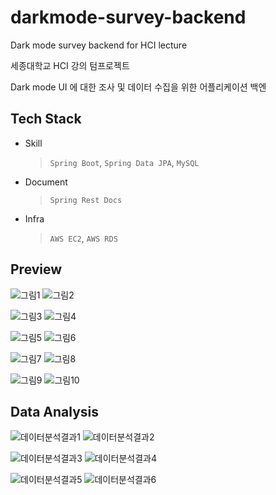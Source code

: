 # darkmode-survey-backend

Dark mode survey backend for HCI lecture

세종대학교 HCI 강의 텀프로젝트

Dark mode UI 에 대한 조사 및 데이터 수집을 위한 어플리케이션 백엔

## Tech Stack

- Skill
    > `Spring Boot`, `Spring Data JPA`, `MySQL`
- Document
    > `Spring Rest Docs`
- Infra
    > `AWS EC2`, `AWS RDS`

## Preview

![그림1](https://user-images.githubusercontent.com/49931252/174921069-0354bb5b-dc69-4b36-96a0-d7a385ddf72b.png)
![그림2](https://user-images.githubusercontent.com/49931252/174921070-4855d9ba-ad7a-4eea-8477-a23ff7817da4.png)

![그림3](https://user-images.githubusercontent.com/49931252/174921072-a4a36ece-6e99-478c-b0c9-ea6b3aa423e4.png)
![그림4](https://user-images.githubusercontent.com/49931252/174921073-87916f27-5743-48c7-95b3-dfb77487e3f5.png)

![그림5](https://user-images.githubusercontent.com/49931252/174921076-c46ed1ee-91f1-4828-b7ab-003efd060197.png)
![그림6](https://user-images.githubusercontent.com/49931252/174921079-e631bab0-afd6-4334-bb86-3f67d950f845.png)

![그림7](https://user-images.githubusercontent.com/49931252/174921081-3f8719bb-36f0-439c-b06f-a318543cc9e3.png)
![그림8](https://user-images.githubusercontent.com/49931252/174921084-977f56fe-5848-4be3-854b-65e08dbd594c.png)

![그림9](https://user-images.githubusercontent.com/49931252/174921086-4d0813f6-1e7e-4ee4-ae6c-7800e189bbd8.png)
![그림10](https://user-images.githubusercontent.com/49931252/174921089-ac58f664-8b5e-4ea1-9e43-1be6d9641c84.png)

## Data Analysis

![데이터분석결과1](https://user-images.githubusercontent.com/49931252/174921455-3aecde32-0b6f-4d6f-aee0-44c74ceb53f1.png)
![데이터분석결과2](https://user-images.githubusercontent.com/49931252/174921457-bd391c5f-c9d0-40d7-8a9a-23ecccc02f68.png)

![데이터분석결과3](https://user-images.githubusercontent.com/49931252/174921459-8baf071e-a7d9-48fb-8884-c32ee1d6a977.png)
![데이터분석결과4](https://user-images.githubusercontent.com/49931252/174921460-d8942d86-aed4-484c-94ec-43697f1e5eb6.png)

![데이터분석결과5](https://user-images.githubusercontent.com/49931252/174921461-4fd68268-7673-4c8f-b2e5-92e48dba4bde.png)
![데이터분석결과6](https://user-images.githubusercontent.com/49931252/174921463-71a787c1-4666-4764-becb-c4428a2b0471.png)


